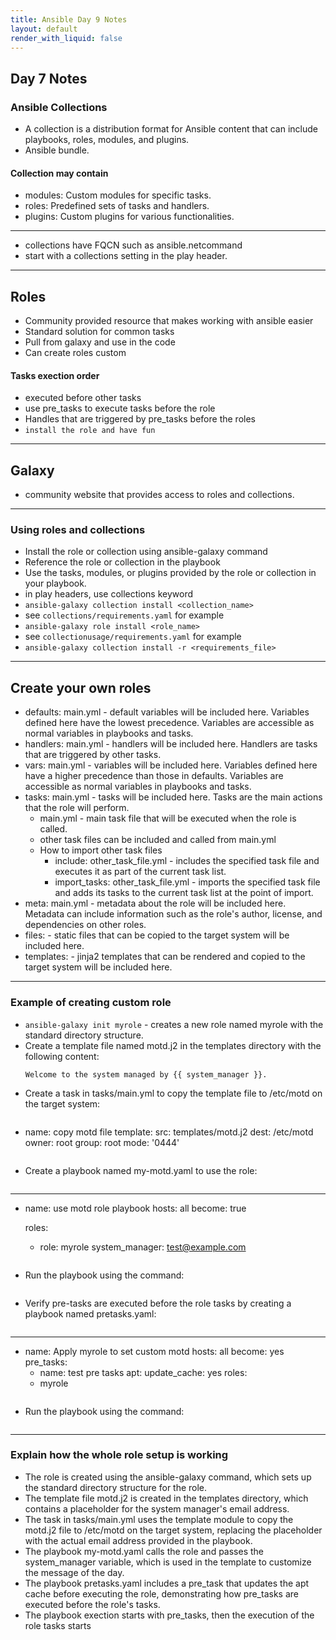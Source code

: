 ```yaml
---
title: Ansible Day 9 Notes
layout: default
render_with_liquid: false
---
```


## Day 7 Notes
### Ansible Collections
- A collection is a distribution format for Ansible content that can include playbooks, roles, modules, and plugins.
- Ansible bundle.
#### Collection may contain
* modules:  Custom modules for specific tasks.
* roles:  Predefined sets of tasks and handlers.
* plugins:  Custom plugins for various functionalities.
---
* collections have FQCN such as ansible.netcommand
* start with a collections setting in the play header.
---
## Roles
* Community provided resource that makes working with ansible easier
* Standard solution for common tasks
* Pull from galaxy and use in the code
* Can create roles custom
#### Tasks exection order
* executed before other tasks
* use pre_tasks to execute tasks before the role
* Handles that are triggered by pre_tasks before the roles
* ```install the role and have fun```
---
## Galaxy
* community website that provides access to roles and collections.
---
### Using roles and collections
* Install the role or collection using ansible-galaxy command
* Reference the role or collection in the playbook
* Use the tasks, modules, or plugins provided by the role or collection in your playbook.
* in play headers, use collections keyword
* ```ansible-galaxy collection install <collection_name>```
* see ```collections/requirements.yaml``` for example
* ```ansible-galaxy role install <role_name>```
* see ```collectionusage/requirements.yaml``` for example
* ```ansible-galaxy collection install -r <requirements_file>```
---
## Create your own roles
* defaults: main.yml - default variables will be included here. Variables defined here have the lowest precedence. Variables are accessible as normal variables in playbooks and tasks.
* handlers: main.yml - handlers will be included here. Handlers are tasks that are triggered by other tasks.
* vars: main.yml - variables will be included here. Variables defined here have a higher precedence than those in defaults. Variables are accessible as normal variables in playbooks and tasks.
* tasks: main.yml - tasks will be included here. Tasks are the main actions that the role will perform.
  * main.yml - main task file that will be executed when the role is called.
  * other task files can be included and called from main.yml
  * How to import other task files
    * include: other_task_file.yml - includes the specified task file and executes it as part of the current task list.
    * import_tasks: other_task_file.yml - imports the specified task file and adds its tasks to the current task list at the point of import.
* meta: main.yml - metadata about the role will be included here. Metadata can include information such as the role's author, license, and dependencies on other roles.
* files: - static files that can be copied to the target system will be included here.
* templates: - jinja2 templates that can be rendered and copied to the target system will be included here.
---
### Example of creating custom role
* ```ansible-galaxy init myrole``` - creates a new role named myrole with the standard directory structure.
* Create a template file named motd.j2 in the templates directory with the following content:
  ```
  Welcome to the system managed by {{ system_manager }}.
  ```
* Create a task in tasks/main.yml to copy the template file to /etc/motd on the target system:
  ```
- name: copy motd file
  template:
    src: templates/motd.j2
    dest: /etc/motd
    owner: root
    group: root
    mode: '0444'

  ```
* Create a playbook named my-motd.yaml to use the role:
  ```
---
- name: use motd role playbook
  hosts: all
  become: true

  roles:
    - role: myrole
      system_manager: test@example.com
  ```
* Run the playbook using the command:
  ```ansible-playbook -i inventory my-motd.yaml
  ```
* Verify pre-tasks are executed before the role tasks by creating a playbook named pretasks.yaml:
  ```
---
- name: Apply myrole to set custom motd
  hosts: all
  become: yes
  pre_tasks:
    - name: test pre tasks
      apt:
        update_cache: yes
  roles:
    - myrole
  ``` 
* Run the playbook using the command:
  ```ansible-playbook -i inventory pretasks.yaml
  ```
---
### Explain how the whole role setup is working
* The role is created using the ansible-galaxy command, which sets up the standard directory structure for the role.
* The template file motd.j2 is created in the templates directory, which contains a placeholder for the system manager's email address.
* The task in tasks/main.yml uses the template module to copy the motd.j2 file to /etc/motd on the target system, replacing the placeholder with the actual email address provided in the playbook.
* The playbook my-motd.yaml calls the role and passes the system_manager variable, which is used in the template to customize the message of the day.
* The playbook pretasks.yaml includes a pre_task that updates the apt cache before executing the role, demonstrating how pre_tasks are executed before the role's tasks.
* The playbook exection starts with pre_tasks, then the execution of the role tasks starts
